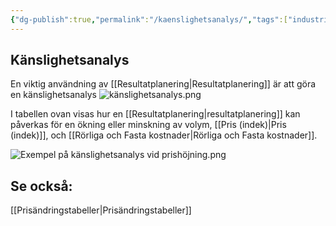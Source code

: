 ```yaml
---
{"dg-publish":true,"permalink":"/kaenslighetsanalys/","tags":["industriellekonomi"]}
---
```


## Känslighetsanalys
En viktig användning av [[Resultatplanering\|Resultatplanering]] är att göra en känslighetsanalys
![känslighetsanalys.png](/img/user/images/k%C3%A4nslighetsanalys.png)

I tabellen ovan visas hur en [[Resultatplanering\|resultatplanering]] kan påverkas för en ökning eller minskning av volym, [[Pris (indek)\|Pris (indek)]], och [[Rörliga och Fasta kostnader\|Rörliga och Fasta kostnader]]. 


![Exempel på känslighetsanalys vid prishöjning.png](/img/user/images/Exempel%20p%C3%A5%20k%C3%A4nslighetsanalys%20vid%20prish%C3%B6jning.png)

## Se också:
[[Prisändringstabeller\|Prisändringstabeller]]

